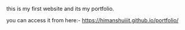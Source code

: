 this is my first website and its my portfolio.

you can access it from here:- https://himanshuiiit.github.io/portfolio/
